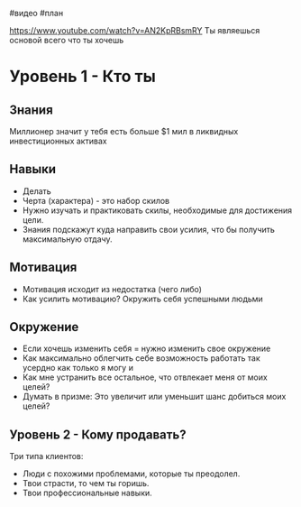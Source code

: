 #видео #план

https://www.youtube.com/watch?v=AN2KpRBsmRY
Ты являешься основой всего что ты хочешь

# Уровень 1 - Кто ты

## Знания
Миллионер значит у тебя есть больше $1 мил в ликвидных инвестиционных активах 

## Навыки
- Делать
- Черта (характера) - это набор скилов
- Нужно изучать и практиковать скилы, необходимые для достижения цели.
- Знания подскажут куда направить свои усилия, что бы получить максимальную отдачу.

## Мотивация
- Мотивация исходит из недостатка (чего либо)
- Как усилить мотивацию? Окружить себя успешными людьми

## Окружение
- Если хочешь изменить себя = нужно изменить свое окружение
- Как максимально облегчить себе возможность работать так усердно как только я могу и
- Как мне устранить все остальное, что отвлекает меня от моих целей?
- Думать в призме: Это увеличит или уменьшит шанс добиться моих целей?


## Уровень 2 - Кому продавать?

Три типа клиентов:
- Люди с похожими проблемами, которые ты преодолел.
- Твои страсти, то чем ты горишь.
- Твои профессиональные навыки.
